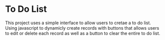 # To Do List

This project uses a simple interface to allow users to cretae a to do list. Using javascript to dynamicly create records with buttons that allows users to edit or delete each record as well as a button to clear the entire to do list.

